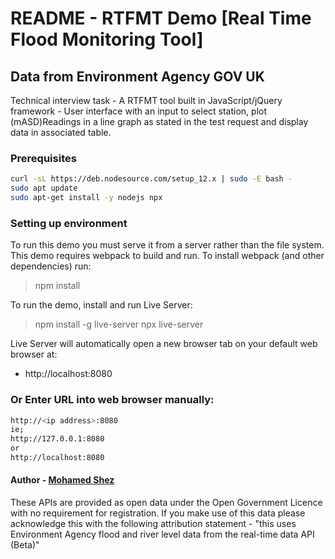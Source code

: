 
# README - RTFMT Demo [Real Time Flood Monitoring Tool]
## Data from Environment Agency GOV UK
Technical interview task - A RTFMT tool built in JavaScript/jQuery framework - User interface with an input to select station, plot (mASD)Readings in a line graph as stated in the test request and display data in associated table.


### Prerequisites
```sh
curl -sL https://deb.nodesource.com/setup_12.x | sudo -E bash -
sudo apt update
sudo apt-get install -y nodejs npx
```


### Setting up environment
To run this demo you must serve it from a server rather than the file system.
This demo requires webpack to build and run. To install webpack (and other dependencies) run:
> npm install

To run the demo, install and run Live Server:
> npm install -g live-server
> npx live-server

Live Server will automatically open a new browser tab on your default web browser at:
- http://localhost:8080


### Or Enter URL into web browser manually:

```sh
http://<ip address>:8080
ie;
http://127.0.0.1:8080
or
http://localhost:8080
```


#### Author - [Mohamed Shez](https://github.com/shez1461)
These APIs are provided as open data under the Open Government Licence with no requirement for registration. If you make use of this data please acknowledge this with the following attribution statement - "this uses Environment Agency flood and river level data from the real-time data API (Beta)"